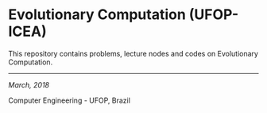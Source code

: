 # Evolutionary Computation (UFOP-ICEA)

 This repository contains problems, lecture nodes and codes on Evolutionary Computation. 

----------
*March, 2018*


Computer Engineering - UFOP, Brazil